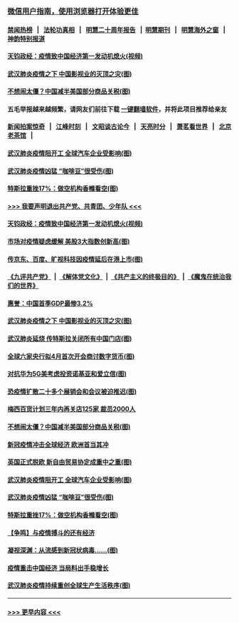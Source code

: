 ### [微信用户指南，使用浏览器打开体验更佳](https://github.com/gfw-breaker/banned-news1/blob/master/indexes/wechat-guide.md?t=0)
#### [禁闻热榜](热点新闻.md?t=0)  &nbsp;&nbsp;|&nbsp;&nbsp; [法轮功真相](https://github.com/gfw-breaker/truth/blob/master/README.md?t=0) &nbsp;&nbsp;|&nbsp;&nbsp; [明慧二十周年报告](https://github.com/gfw-breaker/mh-reports/blob/master/README.md?t=0) &nbsp;&nbsp;|&nbsp;&nbsp;[明慧期刊](https://github.com/gfw-breaker/mh-qikan) &nbsp;&nbsp;|&nbsp;&nbsp; [明慧海外之窗](https://github.com/gfw-breaker/mh-news/blob/master/README.md?t=0) &nbsp;&nbsp;|&nbsp;&nbsp; [神韵特别报道](https://github.com/gfw-breaker/mh-news/blob/master/shenyun.md?t=0)
#### [天钧政经：疫情致中国经济第一发动机熄火(视频)](../pages/p5/922286.md?t=02072202) 
#### [武汉肺炎疫情之下 中国影视业的灭顶之灾(图)](../pages/p5/922234.md?t=02072202) 
#### [不想闹太僵？中国减半美国部分商品关税(图)](../pages/p5/922166.md?t=02072202) 
#### 五毛举报越来越频繁，请网友们前往下载 [一键翻墙软件](https://github.com/gfw-breaker/ssr-accounts)，并将此项目推荐给亲友
#### [新闻拍案惊奇](https://github.com/gfw-breaker/banned-news1/blob/master/pages/link4.md) &nbsp;&nbsp;|&nbsp;&nbsp; [江峰时刻](https://github.com/gfw-breaker/banned-news1/blob/master/pages/link4.md) &nbsp;&nbsp;|&nbsp;&nbsp; [文昭谈古论今](https://github.com/gfw-breaker/banned-news1/blob/master/pages/link4.md) &nbsp;&nbsp;|&nbsp;&nbsp; [天亮时分](https://github.com/gfw-breaker/banned-news1/blob/master/pages/link4.md) &nbsp;&nbsp;|&nbsp;&nbsp; [萧茗看世界](https://github.com/gfw-breaker/banned-news1/blob/master/pages/link4.md) &nbsp;&nbsp;|&nbsp;&nbsp; [北京老茶馆](https://github.com/gfw-breaker/banned-news1/blob/master/pages/link4.md) &nbsp;&nbsp;|&nbsp;&nbsp; 
#### [武汉肺炎疫情阻开工 全球汽车企业受影响(图)](../pages/p5/922129.md?t=02072202) 
#### [武汉肺炎疫情凶猛 “咖啡豆”很受伤(图)](../pages/p5/922148.md?t=02072202) 
#### [特斯拉重挫17%：做空机构香橼看空(图)](../pages/p5/922105.md?t=02072202) 
#### [>>> 我要声明退出共产党、共青团、少年队 <<<](https://github.com/begood0513/goodnews/blob/master/quit/letter.md) 
#### [天钧政经：疫情致中国经济第一发动机熄火(视频)](../pages/p5/922286.md?t=02072202) 
#### [市场对疫情疑虑缓解 美股3大指数创新高(图)](../pages/p5/922255.md?t=02072202) 
#### [传京东、百度、旷视科技因疫情延后在港上市(图)](../pages/p5/922237.md?t=02072202) 
#### [《九评共产党》](https://github.com/begood0513/9ping.md/blob/master/README.md) &nbsp;|&nbsp; [《解体党文化》](../../../../jtdwh.md/blob/master/README.md)  &nbsp;|&nbsp; [《共产主义的终极目的》](../../../../gczydzjmd.md/blob/master/README.md) &nbsp;|&nbsp; [《魔鬼在统治我们的世界》](../../../../mgztzwmdsj.md/blob/master/README.md) 
#### [惠誉：中国首季GDP最惨3.2%](../pages/p5/922236.md?t=02072202) 
#### [武汉肺炎疫情之下 中国影视业的灭顶之灾(图)](../pages/p5/922234.md?t=02072202) 
#### [武汉肺炎延烧 传特斯拉关闭所有中国门店(图)](../pages/p5/922232.md?t=02072202) 
#### [全球六家央行拟4月首次开会商讨数字货币(图)](../pages/p5/922229.md?t=02072202) 
#### [对抗华为5G美考虑投资诺基亚和爱立信(图)](../pages/p5/922223.md?t=02072202) 
#### [恐疫情扩散二十多个展销会和会议被迫推迟(图)](../pages/p5/922219.md?t=02072202) 
#### [梅西百货计划三年内再关店125家 裁员2000人](../pages/p5/922196.md?t=02072202) 
#### [不想闹太僵？中国减半美国部分商品关税(图)](../pages/p5/922166.md?t=02072202) 
#### [新冠疫情冲击全球经济 欧洲首当其冲](../pages/p5/922158.md?t=02072202) 
#### [英国正式脱欧 新自由贸易协定成重中之重(图)](../pages/p5/922156.md?t=02072202) 
#### [武汉肺炎疫情阻开工 全球汽车企业受影响(图)](../pages/p5/922129.md?t=02072202) 
#### [武汉肺炎疫情凶猛 “咖啡豆”很受伤(图)](../pages/p5/922148.md?t=02072202) 
#### [特斯拉重挫17%：做空机构香橼看空(图)](../pages/p5/922105.md?t=02072202) 
#### [【争鸣】与疫情搏斗的还有经济](../pages/p5/922098.md?t=02072202) 
#### [凝视深渊：从流感到新冠状病毒……(图)](../pages/p5/922094.md?t=02072202) 
#### [疫情重击中国经济 当局料出手稳增长](../pages/p5/922093.md?t=02072202) 
#### [武汉肺炎疫情持续重创全球生产生活秩序(图)](../pages/p5/922092.md?t=02072202) 

----
#### [ >>> 更早内容 <<< ](../indexes/p5-earlier.md)

